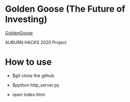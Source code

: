 
# Golden Goose (The Future of Investing)

[GoldenGoose](http://goldengoose.tech)

AUBURN HACKS 2020 Project


# How to use

- $git clone the github

- $python http_server.py

- open index.html
